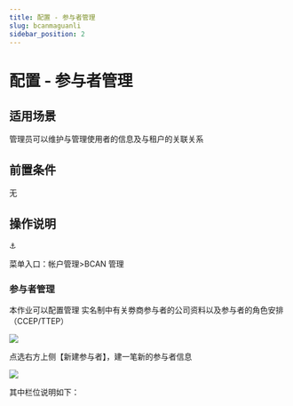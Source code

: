 ```yaml
---
title: 配置 - 参与者管理
slug: bcanmaguanli
sidebar_position: 2
---
```



# 配置 - 参与者管理

## 适用场景

管理员可以维护与管理使用者的信息及与租户的关联关系

## 前置条件

无

## 操作说明

<div class="callout callout-bg-6 callout-border-6">
<div class='callout-emoji'>⚓</div>
<p>菜单入口：帐户管理&gt;BCAN 管理</p>
</div>

### 参与者管理

本作业可以配置管理 实名制中有关劵商参与者的公司资料以及参与者的角色安排（CCEP/TTEP）

<img src="/assets/Q7qdbaOgUoKwKAx7AuDcPmX2nTp.png" src-width="3132" src-height="1046" align="center"/>

点选右方上侧【新建参与者】，建一笔新的参与者信息

<img src="/assets/RcElbLLhRoeES5x4wmWc4PdZnwc.png" src-width="3248" src-height="1630" align="center"/>

其中栏位说明如下：

